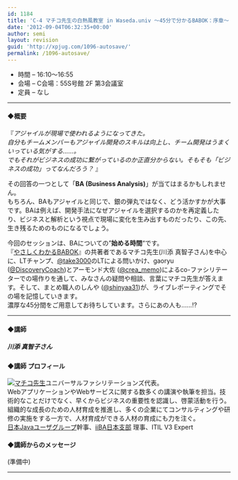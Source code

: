 ```yaml
---
id: 1184
title: 'C-4 マチコ先生の白熱風教室 in Waseda.univ 〜45分で分かるBABOK：序章〜【ディスカッション】'
date: '2012-09-04T06:32:35+00:00'
author: semi
layout: revision
guid: 'http://xpjug.com/1096-autosave/'
permalink: /1096-autosave/
---
```


- 時間 – 16:10〜16:55
- 会場 – C会場：55S号館 2F 第3会議室
- 定員 – なし

---

#### ◆概要

『*アジャイルが現場で使われるようになってきた。  
 自分もチームメンバーもアジャイル開発のスキルは向上し、チーム開発はうまくいっている気がする……。  
 でもそれがビジネスの成功に繋がっているのか正直分からない。そもそも「ビジネスの成功」ってなんだろう？* 』

その回答の一つとして「**BA (Business Analysis)**」が当てはまるかもしれません。  
もちろん、BAもアジャイルと同じで、銀の弾丸ではなく、どう活かすかが大事です。BAは例えば、開発手法になぜアジャイルを選択するのかを再定義したり、ビジネスと解析という視点で現場に変化を生み出すものだったり、この先、生き残るためのものになるでしょう。

今回のセッションは、BAについての”**始める時間**“です。  
『[やさしくわかるBABOK](http://www.amazon.co.jp/dp/4798030112)』の共著者であるマチコ先生(川添 真智子さん)を中心に、LTチャンプ、[@take3000](https://twitter.com/take3000)のLTによる問いかけ、gaoryu ([@DiscoveryCoach](https://twitter.com/DiscoveryCoach))とアーモンド大佐 ([@crea\_memo](https://twitter.com/crea_memo))によるco-ファシリテーターでの場作りを通して、みなさんの疑問や相談、言葉にマチコ先生が答えます。そして、まとめ職人のしんや ([@shinyaa31](https://twitter.com/shinyaa31))が、ライブレポーティングでその場を記憶していきます。  
濃厚な45分間をご用意してお待ちしています。さらにあの人も……!?

---

#### ◆講師

##### 川添 真智子さん

#### ◆講師 プロフィール

[![](http://xpjug.com/wp-content/uploads/2012/08/1c092732f538fb307ad361cae6a5ac1f.jpeg "マチコ先生")](http://xpjug.com/wp-content/uploads/2012/08/1c092732f538fb307ad361cae6a5ac1f.jpeg)ユニバーサルファシリテーションズ代表。  
WebアプリケーションやWebサービスに関する数多くの講演や執筆を担当。技術的なことだけでなく、早くからビジネスの重要性を認識し、啓蒙活動を行う。組織的な成長のための人材育成を推進し、多くの企業にてコンサルティングや研修の実施をする一方で、人材育成ができる人材の育成にも力を注ぐ。  
[日本Javaユーザグループ](http://www.java-users.jp/contents/)幹事、[iiBA日本支部](http://www.iiba-japan.org/) 理事、ITIL V3 Expert

#### ◆講師からのメッセージ

(準備中)

---